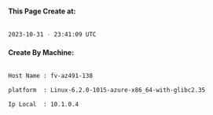 
   
#### This Page Create at:

```bash

2023-10-31 - 23:41:09 UTC

```

#### Create By Machine:

```bash

Host Name : fv-az491-138

platform  : Linux-6.2.0-1015-azure-x86_64-with-glibc2.35

Ip Local  : 10.1.0.4

```

